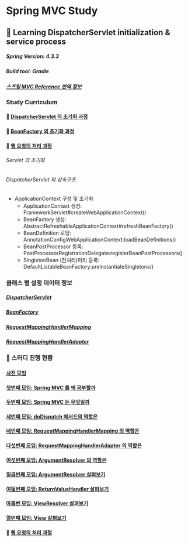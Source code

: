 # Spring MVC Study

## :book: Learning DispatcherServlet initialization & service process

##### Spring Version: 4.3.3
##### Build tool: Gradle

#### *[스프링 MVC Reference 번역 정보](documents/spring-framework-reference/ko/spring-mvc-translated-version.md)*

### Study Curriculum

#### :seedling: [DispatcherServlet 의 초기화 과정](documents/description/DispatcherServlet-initiation.md)

#### :herb: [BeanFactory 의 초기화 과정](documents/description/BeanFactory-initiation.md)

#### :evergreen_tree: [웹 요청의 처리 과정](documents/description/DispatcherServlet-processing.md)

###### Servlet 의 초기화

###### DispatcherServlet 의 상속구조
- ApplicationContext 구성 및 초기화
    - ApplicationContext 생성: FrameworkServlet#createWebApplicationContext()
    - BeanFactory 생성: AbstractRefreshableApplicationContext#refreshBeanFactory()
    - BeanDefinition 로딩: AnnotationConfigWebApplicationContext:loadBeanDefinitions()
    - BeanPostProcessor 등록: PostProcessorRegistrationDelegate:registerBeanPostProcessors()
    - SingletonBean (전처리)미리 등록: DefaultListableBeanFactory:preInstantiateSingletons()

### 클래스 별 설정 데이터 정보

##### [DispatcherServlet](documents/class-config/DispatcherServlet-config.md)
##### [BeanFactory](documents/class-config/BeanFactory-config.md)
##### [RequestMappingHandlerMapping](documents/class-config/RequestMappingHandlerMapping-config.md)
##### [RequestMappingHandlerAdapter](documents/class-config/RequestMappingHandlerAdapter-config.md)

### :bus: 스터디 진행 현황
#### [사전 모임](documents/time-topic/2019-09-26-Pre_metting.md)
#### [첫번째 모임: Spring MVC 를 왜 공부할까](documents/time-topic/2019-10-01-Why.md)
#### [두번째 모임: Spring MVC 는 무엇일까](documents/time-topic/2019-10-08-What.md)
#### [세번째 모임: doDispatch 메서드의 역할은](documents/time-topic/2019-10-10-doDispatch.md)
#### [네번째 모임: RequestMappingHandlerMapping 의 역할은](documents/time-topic/2019-10-15-RequestMappingHandlerMapping.md)
#### [다섯번째 모임: RequestMappingHandlerAdapter 의 역할은](documents/time-topic/2019-10-17-RequestMappingHandlerAdapter.md)
#### [여섯번째 모임: ArgumentResolver 의 역할은](documents/time-topic/2019-10-29-ArgumentResolver.md)
#### [일곱번째 모임: ArgumentResolver 살펴보기](documents/time-topic/2019-11-7-ArgumentResolver-Detail.md)
#### [여덟번째 모임: ReturnValueHandler 살펴보기](documents/time-topic/2019-11-19-ReturnValueHandler.md)
#### [아홉번 모임: ViewResolver 살펴보기](documents/time-topic/2019-11-21-ViewResolver.md)
#### [열번째 모임: View 살펴보기](documents/time-topic/2019-11-26-View.md)

#### :evergreen_tree: [웹 요청의 처리 과정](documents/description/DispatcherServlet-processing.md)
